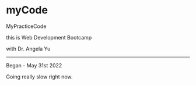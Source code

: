 # myCode
MyPracticeCode


this is Web Development Bootcamp

with Dr. Angela Yu

------------------------------------

Began - May 31st 2022

Going really slow right now.

